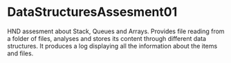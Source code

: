 # DataStructuresAssesment01
HND assesment about Stack, Queues and Arrays. Provides file reading from a folder of files, analyses and stores its content through different data structures. It produces a log displaying all the information about the items and files.
